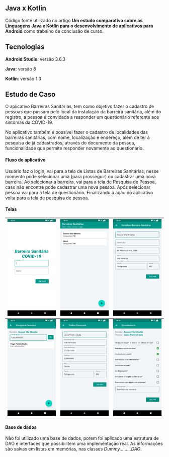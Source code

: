 ## Java x Kotlin
Código fonte utilizado no artigo **Um estudo comparativo sobre as Linguagens Java e Kotlin para o desenvolvimento de aplicativos para Android** como trabalho de conclusão de curso.

## Tecnologias

**Android Studio**: versão 3.6.3

**Java**: versão 8

**Kotlin**: versão 1.3


## Estudo de Caso
O aplicativo Barreiras Sanitárias, tem como objetivo fazer o cadastro de
pessoas que passam pelo local da instalação da barreira sanitária, além do registro, a
pessoa é convidada a responder um questionário referente aos sintomas da COVID-19.

No aplicativo também é possível fazer o cadastro de localidades das barreiras
sanitárias, com nome, localização e endereço, além de ter a pesquisa de já
cadastrados, através do documento da pessoa, funcionalidade que permite responder
novamente ao questionário.


#### Fluxo do aplicativo
 Usuário faz o login, vai para a tela de Listas de Barreiras Sanitárias, nesse momento pode selecionar uma (para prosseguir) ou cadastrar uma nova barreira. Ao selecionar a barreira, vai para a tela de Pesquisa de Pessoa, caso não encontre pode cadastrar uma nova pessoa. Após selecionar pessoa vai para a tela de questionário. Finalizando a ação no aplicativo volta para a tela de pesquisa de pessoa.

#### Telas

|![Login](prints/1.1-Login.png)|![Lista Barreiras](prints/2.1-Barreiras.png) |![Detalhes Barreira](prints/2.2-Nova_barreira.png) |
|-|-|-|
|![Pesquisa Pessoas](prints/3.1-Pesquisa_pessoa.png)|![Detalhes Pessoas](prints/3.2-Dados_pessoais.png)| ![Questionario](prints/4.1-Questionario.png)|


#### Base de dados
Não foi utilizado uma base de dados, porem foi aplicado uma estrutura de DAO e interfaces que possibilitem uma implementação real. As informações são salvas em  listas em memórias, nas classes *Dummy.........DAO*.   
